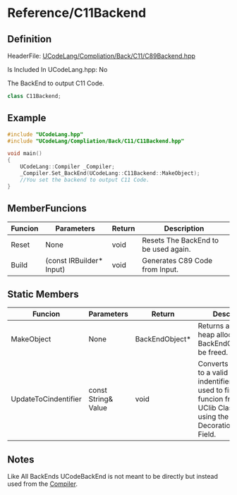 # Reference/C11Backend

## Definition

HeaderFile: [UCodeLang/Compliation/Back/C11/C89Backend.hpp](https://github.com/LostbBlizzard/UCodeLang/blob/master/UCodeLang/UCodeLang/Compilation/Back/C11/C11Backend.hpp)

Is Included In UCodeLang.hpp: No

The BackEnd to output C11 Code.

```cpp
class C11Backend;
```

## Example

```cpp
#include "UCodeLang.hpp"
#include "UCodeLang/Compliation/Back/C11/C11Backend.hpp"

void main()
{
    UCodeLang::Compiler _Compiler;
    _Compiler.Set_BackEnd(UCodeLang::C11Backend::MakeObject);
    //You set the backend to output C11 Code.
}

```

## MemberFuncions

| Funcion | Parameters                | Return | Description                          |
| ------- | ------------------------- | ------ | ------------------------------------ |
| Reset   | None                      | void   | Resets The BackEnd to be used again. |
| Build   | (const IRBuilder\* Input) | void   | Generates C89 Code from Input.       |

## Static Members

| Funcion              | Parameters          | Return          | Description                                                                                                                               |
| -------------------- | ------------------- | --------------- | ----------------------------------------------------------------------------------------------------------------------------------------- |
| MakeObject           | None                | BackEndObject\* | Returns a pointer heap allocated to a BackEndObject.Must be freed.                                                                        |
| UpdateToCindentifier | const String& Value | void            | Converts a identifier to a valid C89 indentifier.can be used to find a funcion from the UClib ClassMethod using the DecorationName Field. |

## Notes

Like All BackEnds UCodeBackEnd is not meant to be directly but instead used from the [Compiler](../Compiler/Compiler.md).
